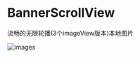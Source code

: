 # BannerScrollView
流畅的无限轮播(3个imageView版本)本地图片

![images](https://github.com/huangjian0414/BannerScrollView/blob/master/Gif/bannerScrollView.gif)
